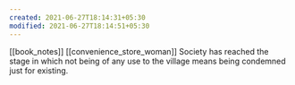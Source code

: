 ```yaml
---
created: 2021-06-27T18:14:31+05:30
modified: 2021-06-27T18:14:51+05:30
---
```

[[book_notes]]
[[convenience_store_woman]]
Society has reached the stage in which not being of any use to the village means being condemned just for existing.

